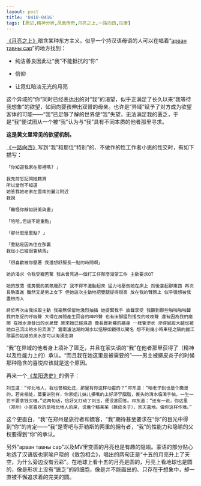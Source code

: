 ```yaml
---
layout: post
title: '0410-0416'
tags: [周记,精神分析,凤凰传奇,月亮之上,一路向西,拉康]
---
```


[《月亮之上》](https://www.bilibili.com/video/BV1734y1C7p2?spm_id_from=333.999.0.0)暗含某种东方主义。似乎一个持汉语母语的人可以在唱着“[арван тавны сар](https://www.youtube.com/watch?v=uWCAa3kMOi4)”的地方找到：

- 纯洁善良因此让“我”不能抵抗的“你”

- 信仰

- 让霓虹暗淡无光的月亮

这个异域的“你”同时已经表达出的对“我”的渴望，似乎正满足了长久以来“我等待我想象”的欲望，如同向婴孩伸出双臂的母亲。也许是“异域”赋予了对方成为欲望客体的可能——“我”已足够了解的世界使“我”失望，无法满足我的匮乏，于是“我”便试图从一个被“我”认为与“我”具有不同本质的他者那里寻求。

**这是黄文里常见的欲望机制。**

[《一路向西》](https://evchk.fandom.com/zh/wiki/%E6%9D%B1%E8%8E%9E%E7%9A%84%E6%A3%AE%E6%9E%97#.E4.BA.8C.E7.AB.A0)写到“我”和那位“特别”的、不做作的性工作者小思的性交时，有如下描写：

```
「你知道我家在那裡嗎? 」

我先前忘記問她籍貫
所以當然不知道
她答我她老家在雲南的麗江附近
我說

「難怪你靜如詩美與畫」

「哈哈,但這不是重點」

「那什麼是重點? 」

「重點是因為住在那裏
我從小已經很會騎馬」
```

```
「很喜歡被你壓著 我還想舒服長一點的時間啊」

她的渴求 令我受寵若驚 我未曾見過一個打工仔那麼渴望工作 主動要求OT

她的放蕩 使房間的氣氛熾烈了 我不得不激動起來 猛力地壓倒她在床上 然後拿起那東西 再次長駒直進 雖然又是男上女下 但她這次主動地把雙腿提得很高 放在我的臂膀上 似乎很想被我盡根而入

終於再次由我採取主動 我毫無保留地激烈抽插 她捉緊我手 放聲享受 我聽到那些啪啪啪啪聲 我們急促的呼吸聲 大得在房間產生回音的呻吟聲 也有床腳猛烈搖曳的吱吱聲 還有因為我們磨擦 在她水源發出的水泉聲 原來她已經濕透 像長實新樓的牆身 一樣會滲水 滲得屁股大腿也被她自己流出的水份弄濕了 雲南瀘沽湖的湖水以恬靜如鏡得以聞名 想不到幾小時車程之隔的麗江 那裏的姑娘的泉水卻可以洶湧澎湃
```

“我”在异域的他者身上填补了匮乏，并且在家失语的“我”在他者那里获得了（精神以及性能力上的）承认。“而且我在她这里是被需要的”——男主被撅皮炎子的时候那种隐含的喜悦应该就是这个原因。

再来一个[《龙阳逸史》](https://ctext.org/wiki.pl?if=gb&chapter=55922&remap=gb)的例子：

```
刘玉道：“你北地人，我也曾相处过，那里有你这样动蛮的？”邓东道：“咱老子到也是个撒漫的，若肯相处，莫要讲别样，你家姐儿妹儿搽嘴的上好济宁胭脂，裹头的清水临淆手帕，一生一世不要拿钱买哩。”这两句话，恰好又打动了刘玉，便没甚回答。邓东道：“还有一说，你这里（郑州）小官喜欢的是咱北地人的屌，说着个糙茱茱（撅皮炎子），欢天喜地。偏你这样作难。”
```

这个更直白，“我”在郑州是旅行者和嫖客，“我”期待甚至要求在“你”的目光中得到“你”的肯定——“我”是寄吧与菲勒斯的两重的拥有者，“我”的性能力和隐喻的父权要得到“你”的承认。

另外“арван тавны сар”以及MV里变圆的月亮也是有趣的隐喻。蒙语的部分贴心地选了汉语版也家喻户晓的《敖包相会》，唱出的两句正是“十五的月亮升上了天空，为什么旁边没有云彩”。在地球上看十五的月亮是圆的，月亮上看地球也是圆的，像是形状上没有“匮乏”的卵细胞，像是并不能画出的、只存在于想象中，却一直被不懈追求着的完美的圆。
